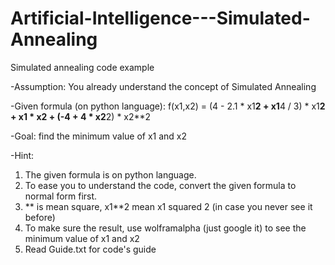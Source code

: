 # Artificial-Intelligence---Simulated-Annealing
Simulated annealing code example

-Assumption:
You already understand the concept of Simulated Annealing

-Given formula (on python language):
f(x1,x2) = (4 - 2.1 * x1**2 + x1**4 / 3) * x1**2 + x1 * x2 + (-4 + 4 * x2**2) * x2**2

-Goal:
find the minimum value of x1 and x2

-Hint:
1. The given formula is on python language.
2. To ease you to understand the code, convert the given formula to normal form first.
3. ** is mean square, x1**2 mean x1 squared 2 (in case you never see it before)
4. To make sure the result, use wolframalpha (just google it) to see the minimum value of x1 and x2
5. Read Guide.txt for code's guide
